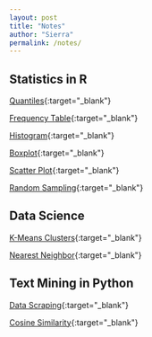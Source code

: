 ```yaml
---
layout: post
title: "Notes"
author: "Sierra"
permalink: /notes/
---
```


## Statistics in R

[Quantiles](https://www.sierradavis.me/notes/quantiles.html){:target="_blank"}

[Frequency Table](https://www.sierradavis.me/notes/frequencytable.html){:target="_blank"}

[Histogram](https://www.sierradavis.me/notes/histogram.html){:target="_blank"}

[Boxplot](https://www.sierradavis.me/notes/boxplot.html){:target="_blank"}

[Scatter Plot](https://www.sierradavis.me/notes/scatterplot.html){:target="_blank"}

[Random Sampling](https://www.sierradavis.me/notes/variation__sample_mean.html){:target="_blank"}


## Data Science

[K-Means Clusters](https://www.sierradavis.me/notes/kmeans.html){:target="_blank"}

[Nearest Neighbor](https://www.sierradavis.me/notes/nearestneighbor.html){:target="_blank"}


## Text Mining in Python

[Data Scraping](https://www.sierradavis.me/notes/datascrapingpython.html){:target="_blank"}

[Cosine Similarity](https://www.sierradavis.me/notes/cosinesim.html){:target="_blank"}